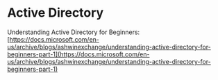 # Active Directory

Understanding Active Directory for Beginners: [https://docs.microsoft.com/en-us/archive/blogs/ashwinexchange/understanding-active-directory-for-beginners-part-1](https://docs.microsoft.com/en-us/archive/blogs/ashwinexchange/understanding-active-directory-for-beginners-part-1)

